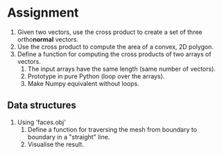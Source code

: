 # Assignment

1. Given two vectors, use the cross product to create a set of three ortho**normal** vectors.
2. Use the cross product to compute the area of a convex, 2D polygon.
3. Define a function for computing the cross products of two arrays of vectors.
   1. The input arrays have the same length (same number of vectors).
   1. Prototype in pure Python (loop over the arrays).
   1. Make Numpy equivalent without loops.

## Data structures

1. Using 'faces.obj'
   1. Define a function for traversing the mesh from boundary to boundary in a "straight" line.
   1. Visualise the result.

